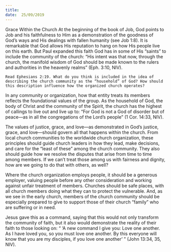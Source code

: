 ```yaml
---
title:  
date:  25/09/2019
---
```


Grace Within the Church At the beginning of the book of Job, God points to Job and his faithfulness to Him as a demonstration of the goodness of God’s ways and His dealings with fallen humanity (see Job 1:8). It is remarkable that God allows His reputation to hang on how His people live on this earth. But Paul expanded this faith God has in some of His “saints” to include the community of the church: “His intent was that now, through the church, the manifold wisdom of God should be made known to the rulers and authorities in the heavenly realms” (Eph. 3:10, NIV).

`Read Ephesians 2:19. What do you think is included in the idea of describing the church community as the “household” of God? How should this description influence how the organized church operates?`

In any community or organization, how that entity treats its members reflects the foundational values of the group. As the household of God, the body of Christ and the community of the Spirit, the church has the highest of callings to live out and live up to: “For God is not a God of disorder but of peace—as in all the congregations of the Lord’s people” (1 Cor. 14:33, NIV).

The values of justice, grace, and love—as demonstrated in God’s justice, grace, and love—should govern all that happens within the church. From local church communities to the worldwide church organization, these principles should guide church leaders in how they lead, make decisions, and care for the “least of these” among the church community. They also should guide how we resolve the disputes that arise from time to time among members. If we can’t treat those among us with fairness and dignity, how are we going to do that with others, as well?

Where the church organization employs people, it should be a generous employer, valuing people before any other consideration and working against unfair treatment of members. Churches should be safe places, with all church members doing what they can to protect the vulnerable. And, as we see in the early church, members of the church community should be especially prepared to give to support those of their church “family” who are suffering or in need.

Jesus gave this as a command, saying that this would not only transform the community of faith, but it also would demonstrate the reality of their faith to those looking on: “ ‘A new command I give you: Love one another. As I have loved you, so you must love one another. By this everyone will know that you are my disciples, if you love one another’ ” (John 13:34, 35, NIV).
